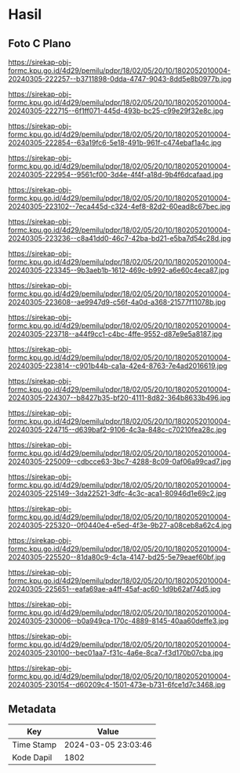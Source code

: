 # Hasil

## Foto C Plano

https://sirekap-obj-formc.kpu.go.id/4d29/pemilu/pdpr/18/02/05/20/10/1802052010004-20240305-222257--b3711898-0dda-4747-9043-8dd5e8b0977b.jpg

https://sirekap-obj-formc.kpu.go.id/4d29/pemilu/pdpr/18/02/05/20/10/1802052010004-20240305-222715--6f1ff071-445d-493b-bc25-c99e29f32e8c.jpg

https://sirekap-obj-formc.kpu.go.id/4d29/pemilu/pdpr/18/02/05/20/10/1802052010004-20240305-222854--63a19fc6-5e18-491b-961f-c474ebaf1a4c.jpg

https://sirekap-obj-formc.kpu.go.id/4d29/pemilu/pdpr/18/02/05/20/10/1802052010004-20240305-222954--9561cf00-3d4e-4f4f-a18d-9b4f6dcafaad.jpg

https://sirekap-obj-formc.kpu.go.id/4d29/pemilu/pdpr/18/02/05/20/10/1802052010004-20240305-223102--7eca445d-c324-4ef8-82d2-60ead8c67bec.jpg

https://sirekap-obj-formc.kpu.go.id/4d29/pemilu/pdpr/18/02/05/20/10/1802052010004-20240305-223236--c8a41dd0-46c7-42ba-bd21-e5ba7d54c28d.jpg

https://sirekap-obj-formc.kpu.go.id/4d29/pemilu/pdpr/18/02/05/20/10/1802052010004-20240305-223345--9b3aeb1b-1612-469c-b992-a6e60c4eca87.jpg

https://sirekap-obj-formc.kpu.go.id/4d29/pemilu/pdpr/18/02/05/20/10/1802052010004-20240305-223608--ae9947d9-c56f-4a0d-a368-21577f11078b.jpg

https://sirekap-obj-formc.kpu.go.id/4d29/pemilu/pdpr/18/02/05/20/10/1802052010004-20240305-223718--a44f9cc1-c4bc-4ffe-9552-d87e9e5a8187.jpg

https://sirekap-obj-formc.kpu.go.id/4d29/pemilu/pdpr/18/02/05/20/10/1802052010004-20240305-223814--c901b44b-ca1a-42e4-8763-7e4ad2016619.jpg

https://sirekap-obj-formc.kpu.go.id/4d29/pemilu/pdpr/18/02/05/20/10/1802052010004-20240305-224307--b8427b35-bf20-4111-8d82-364b8633b496.jpg

https://sirekap-obj-formc.kpu.go.id/4d29/pemilu/pdpr/18/02/05/20/10/1802052010004-20240305-224715--d639baf2-9106-4c3a-848c-c70210fea28c.jpg

https://sirekap-obj-formc.kpu.go.id/4d29/pemilu/pdpr/18/02/05/20/10/1802052010004-20240305-225009--cdbcce63-3bc7-4288-8c09-0af06a99cad7.jpg

https://sirekap-obj-formc.kpu.go.id/4d29/pemilu/pdpr/18/02/05/20/10/1802052010004-20240305-225149--3da22521-3dfc-4c3c-aca1-80946d1e69c2.jpg

https://sirekap-obj-formc.kpu.go.id/4d29/pemilu/pdpr/18/02/05/20/10/1802052010004-20240305-225320--0f0440e4-e5ed-4f3e-9b27-a08ceb8a62c4.jpg

https://sirekap-obj-formc.kpu.go.id/4d29/pemilu/pdpr/18/02/05/20/10/1802052010004-20240305-225520--81da80c9-4c1a-4147-bd25-5e79eaef60bf.jpg

https://sirekap-obj-formc.kpu.go.id/4d29/pemilu/pdpr/18/02/05/20/10/1802052010004-20240305-225651--eafa69ae-a4ff-45af-ac60-1d9b62af74d5.jpg

https://sirekap-obj-formc.kpu.go.id/4d29/pemilu/pdpr/18/02/05/20/10/1802052010004-20240305-230006--b0a949ca-170c-4889-8145-40aa60deffe3.jpg

https://sirekap-obj-formc.kpu.go.id/4d29/pemilu/pdpr/18/02/05/20/10/1802052010004-20240305-230100--bec01aa7-f31c-4a6e-8ca7-f3d170b07cba.jpg

https://sirekap-obj-formc.kpu.go.id/4d29/pemilu/pdpr/18/02/05/20/10/1802052010004-20240305-230154--d60209c4-1501-473e-b731-6fce1d7c3468.jpg


## Metadata

| Key        | Value               |
| ---------- | ------------------- |
| Time Stamp | 2024-03-05 23:03:46 |
| Kode Dapil | 1802                |



